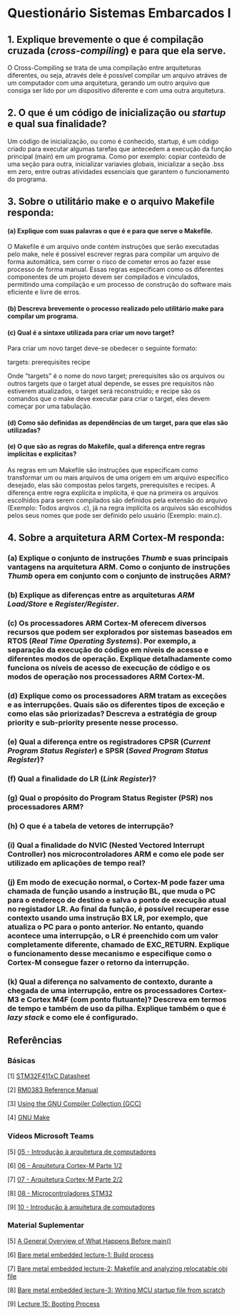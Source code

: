 # Questionário Sistemas Embarcados I

## 1. Explique brevemente o que é compilação cruzada (***cross-compiling***) e para que ela serve.
O Cross-Compiling se trata de uma compilação entre arquiteturas diferentes, ou seja, através dele é possível compilar um arquivo atráves de um computador com uma arquitetura, gerando um outro arquivo que consiga ser lido por um dispositivo diferente e com uma outra arquitetura.


## 2. O que é um código de inicialização ou ***startup*** e qual sua finalidade?
Um código de inicialização, ou como é conhecido, startup, é um código criado para executar algumas tarefas que antecedem a execução da função principal (main) em um programa. Como por exemplo: copiar conteúdo de uma seção para outra, inicializar variavies globais, inicializar a seção .bss em zero, entre outras atividades essenciais que garantem o funcionamento do programa.


## 3. Sobre o utilitário **make** e o arquivo **Makefile responda**:

#### (a) Explique com suas palavras o que é e para que serve o **Makefile**.
O Makefile é um arquivo onde contém instruções que serão executadas pelo make, nele é possivel escrever regras para compilar um arquivo de forma automática, sem correr o risco de cometer erros ao fazer esse processo de forma manual. Essas regras especificam como os diferentes componentes de um projeto devem ser compilados e vinculados, permitindo uma compilação e um processo de construção do software mais eficiente e livre de erros.


#### (b) Descreva brevemente o processo realizado pelo utilitário **make** para compilar um programa.



#### (c) Qual é a sintaxe utilizada para criar um novo **target**?
Para criar um novo target deve-se obedecer o seguinte formato:

targets: prerequisites
	recipe 

Onde "targets" é o nome do novo target; prerequisites são os arquivos ou outros targets que o target atual depende, se esses pre requisitos não estiverem atualizados, o target será reconstruído; e recipe são os comandos que o make deve executar para criar o target, eles devem começar por uma tabulação. 


#### (d) Como são definidas as dependências de um **target**, para que elas são utilizadas?



#### (e) O que são as regras do **Makefile**, qual a diferença entre regras implícitas e explícitas?
As regras em um Makefile são instruções que especificam como transformar um ou mais arquivos de uma origem em um arquivo específico desejado, elas são compostas pelos targets, prerequisites e recipes. 
A diferença entre regra explícita e implícita, é que na primeira os arquivos escolhidos para serem compilados são definidos pela extensão do arquivo (Exemplo: Todos arqivos .c), já na regra implícita os arquivos são escolhidos pelos seus nomes que pode ser definido pelo usuário (Exemplo: main.c).  


## 4. Sobre a arquitetura **ARM Cortex-M** responda:

### (a) Explique o conjunto de instruções ***Thumb*** e suas principais vantagens na arquitetura ARM. Como o conjunto de instruções ***Thumb*** opera em conjunto com o conjunto de instruções ARM?

### (b) Explique as diferenças entre as arquiteturas ***ARM Load/Store*** e ***Register/Register***.

### (c) Os processadores **ARM Cortex-M** oferecem diversos recursos que podem ser explorados por sistemas baseados em **RTOS** (***Real Time Operating Systems***). Por exemplo, a separação da execução do código em níveis de acesso e diferentes modos de operação. Explique detalhadamente como funciona os níveis de acesso de execução de código e os modos de operação nos processadores **ARM Cortex-M**.

### (d) Explique como os processadores ARM tratam as exceções e as interrupções. Quais são os diferentes tipos de exceção e como elas são priorizadas? Descreva a estratégia de **group priority** e **sub-priority** presente nesse processo.

### (e) Qual a diferença entre os registradores **CPSR** (***Current Program Status Register***) e **SPSR** (***Saved Program Status Register***)?

### (f) Qual a finalidade do **LR** (***Link Register***)?

### (g) Qual o propósito do Program Status Register (PSR) nos processadores ARM?

### (h) O que é a tabela de vetores de interrupção?

### (i) Qual a finalidade do NVIC (**Nested Vectored Interrupt Controller**) nos microcontroladores ARM e como ele pode ser utilizado em aplicações de tempo real?

### (j) Em modo de execução normal, o Cortex-M pode fazer uma chamada de função usando a instrução **BL**, que muda o **PC** para o endereço de destino e salva o ponto de execução atual no registador **LR**. Ao final da função, é possível recuperar esse contexto usando uma instrução **BX LR**, por exemplo, que atualiza o **PC** para o ponto anterior. No entanto, quando acontece uma interrupção, o **LR** é preenchido com um valor completamente  diferente,  chamado  de  **EXC_RETURN**.  Explique  o  funcionamento  desse  mecanismo  e especifique como o **Cortex-M** consegue fazer o retorno da interrupção. 

### (k) Qual  a  diferença  no  salvamento  de  contexto,  durante  a  chegada  de  uma  interrupção,  entre  os processadores Cortex-M3 e Cortex M4F (com ponto flutuante)? Descreva em termos de tempo e também de uso da pilha. Explique também o que é ***lazy stack*** e como ele é configurado. 






## Referências

### Básicas

[1] [STM32F411xC Datasheet](https://www.st.com/resource/en/datasheet/stm32f411ce.pdf)

[2] [RM0383 Reference Manual](https://www.st.com/resource/en/reference_manual/rm0383-stm32f411xce-advanced-armbased-32bit-mcus-stmicroelectronics.pdf)

[3] [Using the GNU Compiler Collection (GCC)](https://gcc.gnu.org/onlinedocs/gcc/index.html)

[4] [GNU Make](https://www.gnu.org/software/make/manual/html_node/index.html)

### Vídeos Microsoft Teams

[5] [05 - Introdução à arquitetura de computadores](https://web.microsoftstream.com/embed/channel/f6b3a0de-e6f3-4652-b2d5-f1164032498a?app=microsoftteams&sort=undefined&l=pt-br#)

[6] [06 - Arquitetura Cortex-M Parte 1/2](https://web.microsoftstream.com/embed/channel/f6b3a0de-e6f3-4652-b2d5-f1164032498a?app=microsoftteams&sort=undefined&l=pt-br#)

[7] [07 - Arquitetura Cortex-M Parte 2/2](https://web.microsoftstream.com/embed/channel/f6b3a0de-e6f3-4652-b2d5-f1164032498a?app=microsoftteams&sort=undefined&l=pt-br#)

[8] [08 - Microcontroladores STM32](https://web.microsoftstream.com/embed/channel/f6b3a0de-e6f3-4652-b2d5-f1164032498a?app=microsoftteams&sort=undefined&l=pt-br#)

[9] [10 - Introdução à arquitetura de computadores](https://web.microsoftstream.com/embed/channel/f6b3a0de-e6f3-4652-b2d5-f1164032498a?app=microsoftteams&sort=undefined&l=pt-br#)

### Material Suplementar

[5] [A General Overview of What Happens Before main()](https://embeddedartistry.com/blog/2019/04/08/a-general-overview-of-what-happens-before-main/)
 
[6] [Bare metal embedded lecture-1: Build process](https://youtu.be/qWqlkCLmZoE?si=mn5yDnJYudQ1PpZH)
 
[7] [Bare metal embedded lecture-2: Makefile and analyzing relocatable obj file](https://youtu.be/Bsq6P1B8JqI?si=yuNLPj3JQ-2IT1yo)
 
[8] [Bare metal embedded lecture-3: Writing MCU startup file from scratch](https://youtu.be/2Hm8eEHsgls?si=c27MpZ47ApiMSwHR)
 
[9] [Lecture 15: Booting Process](https://youtu.be/3brOzLJmeek?si=MsHRUEJP8zofjwJQ)
